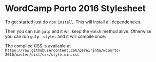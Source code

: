 # WordCamp Porto 2016 Stylesheet
To get started just do `npm install`. This will install all dependencies.

Then you can run `gulp` and it will keep the `watch` method alive. Otherwise you can run `gulp -styles` and it will compile once.

The compiled CSS is available at `https://raw.githubusercontent.com/pereirinha/wcporto-2016/master/dist/css/style.min.css`